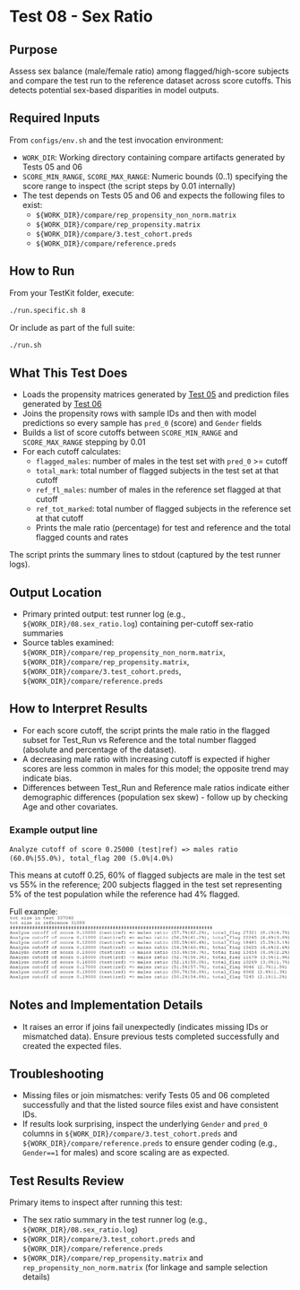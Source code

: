 # Test 08 - Sex Ratio

## Purpose

Assess sex balance (male/female ratio) among flagged/high-score subjects and compare the test run to the reference dataset across score cutoffs. This detects potential sex-based disparities in model outputs.

## Required Inputs
From `configs/env.sh` and the test invocation environment:

- `WORK_DIR`: Working directory containing compare artifacts generated by Tests 05 and 06
- `SCORE_MIN_RANGE`, `SCORE_MAX_RANGE`: Numeric bounds (0..1) specifying the score range to inspect (the script steps by 0.01 internally)
- The test depends on Tests 05 and 06 and expects the following files to exist:
    - `${WORK_DIR}/compare/rep_propensity_non_norm.matrix`
    - `${WORK_DIR}/compare/rep_propensity.matrix`
    - `${WORK_DIR}/compare/3.test_cohort.preds`
    - `${WORK_DIR}/compare/reference.preds`

## How to Run
From your TestKit folder, execute:
```bash
./run.specific.sh 8
```
Or include as part of the full suite:
```bash
./run.sh
```

## What This Test Does

- Loads the propensity matrices generated by [Test 05](Test%2005%20-%20Compare%20Repository%20with%20Reference%20Matrix.md) and prediction files generated by [Test 06](Test%2006%20-%20Compare%20Score%20Distribution.md)
- Joins the propensity rows with sample IDs and then with model predictions so every sample has `pred_0` (score) and `Gender` fields
- Builds a list of score cutoffs between `SCORE_MIN_RANGE` and `SCORE_MAX_RANGE` stepping by 0.01
- For each cutoff calculates:
    - `flagged_males`: number of males in the test set with `pred_0` >= cutoff
    - `total_mark`: total number of flagged subjects in the test set at that cutoff
    - `ref_fl_males`: number of males in the reference set flagged at that cutoff
    - `ref_tot_marked`: total number of flagged subjects in the reference set at that cutoff
    - Prints the male ratio (percentage) for test and reference and the total flagged counts and rates

The script prints the summary lines to stdout (captured by the test runner logs).

## Output Location

- Primary printed output: test runner log (e.g., `${WORK_DIR}/08.sex_ratio.log`) containing per-cutoff sex-ratio summaries
- Source tables examined: `${WORK_DIR}/compare/rep_propensity_non_norm.matrix`, `${WORK_DIR}/compare/rep_propensity.matrix`, `${WORK_DIR}/compare/3.test_cohort.preds`, `${WORK_DIR}/compare/reference.preds`

## How to Interpret Results

- For each score cutoff, the script prints the male ratio in the flagged subset for Test_Run vs Reference and the total number flagged (absolute and percentage of the dataset).
- A decreasing male ratio with increasing cutoff is expected if higher scores are less common in males for this model; the opposite trend may indicate bias.
- Differences between Test_Run and Reference male ratios indicate either demographic differences (population sex skew) - follow up by checking Age and other covariates.

### Example output line

```text
Analyze cutoff of score 0.25000 (test|ref) => males ratio (60.0%|55.0%), total_flag 200 (5.0%|4.0%)
```

This means at cutoff 0.25, 60% of flagged subjects are male in the test set vs 55% in the reference; 200 subjects flagged in the test set representing 5% of the test population while the reference had 4% flagged.

Full example:
<img src="../../../../attachments/13926532/13926530.png"/>

## Notes and Implementation Details

- It raises an error if joins fail unexpectedly (indicates missing IDs or mismatched data). Ensure previous tests completed successfully and created the expected files.

## Troubleshooting

- Missing files or join mismatches: verify Tests 05 and 06 completed successfully and that the listed source files exist and have consistent IDs.
- If results look surprising, inspect the underlying `Gender` and `pred_0` columns in `${WORK_DIR}/compare/3.test_cohort.preds` and `${WORK_DIR}/compare/reference.preds` to ensure gender coding (e.g., `Gender==1` for males) and score scaling are as expected.

## Test Results Review

Primary items to inspect after running this test:

- The sex ratio summary in the test runner log (e.g., `${WORK_DIR}/08.sex_ratio.log`)
- `${WORK_DIR}/compare/3.test_cohort.preds` and `${WORK_DIR}/compare/reference.preds` 
- `${WORK_DIR}/compare/rep_propensity.matrix` and `rep_propensity_non_norm.matrix` (for linkage and sample selection details)